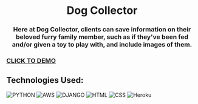 <h1 align="center">Dog Collector</h1>

<h3 align="center">Here at Dog Collector, clients can save information on their beloved furry family member, such as if they've been fed and/or given a toy to play with, and include images of them.</h3>

### [CLICK TO DEMO](https://dogcollector-cae.herokuapp.com/)

## **Technologies Used:** <br>
![PYTHON](https://img.shields.io/badge/Python-3776AB?style=for-the-badge&logo=python&logoColor=white)
![AWS](https://img.shields.io/badge/Amazon_AWS-232F3E?style=for-the-badge&logo=amazon-aws&logoColor=white)
![DJANGO](https://img.shields.io/badge/Django-092E20?style=for-the-badge&logo=django&logoColor=white)
![HTML](https://img.shields.io/badge/HTML-239120?style=for-the-badge&logo=html5&logoColor=white)
![CSS](https://img.shields.io/badge/CSS-239120?&style=for-the-badge&logo=css3&logoColor=white)
![Heroku](https://img.shields.io/badge/Heroku-430098?style=for-the-badge&logo=heroku&logoColor=white)
